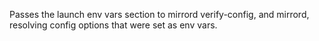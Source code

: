 Passes the launch env vars section to mirrord verify-config, and mirrord, resolving config options that were set as env vars.
